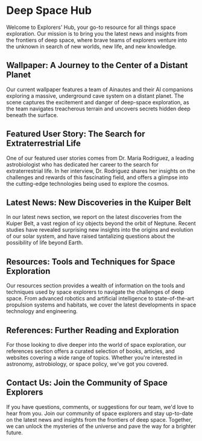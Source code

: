 <!--font:Montserrat-->

# Deep Space Hub

Welcome to Explorers' Hub, your go-to resource for all things space exploration. Our mission is to bring you the latest news and insights from the frontiers of deep space, where brave teams of explorers venture into the unknown in search of new worlds, new life, and new knowledge.

## Wallpaper: A Journey to the Center of a Distant Planet

Our current wallpaper features a team of Ainautes and their AI companions exploring a massive, underground cave system on a distant planet. The scene captures the excitement and danger of deep-space exploration, as the team navigates treacherous terrain and uncovers secrets hidden deep beneath the surface.

## Featured User Story: The Search for Extraterrestrial Life

One of our featured user stories comes from Dr. Maria Rodriguez, a leading astrobiologist who has dedicated her career to the search for extraterrestrial life. In her interview, Dr. Rodriguez shares her insights on the challenges and rewards of this fascinating field, and offers a glimpse into the cutting-edge technologies being used to explore the cosmos.

## Latest News: New Discoveries in the Kuiper Belt

In our latest news section, we report on the latest discoveries from the Kuiper Belt, a vast region of icy objects beyond the orbit of Neptune. Recent studies have revealed surprising new insights into the origins and evolution of our solar system, and have raised tantalizing questions about the possibility of life beyond Earth.

## Resources: Tools and Techniques for Space Exploration

Our resources section provides a wealth of information on the tools and techniques used by space explorers to navigate the challenges of deep space. From advanced robotics and artificial intelligence to state-of-the-art propulsion systems and habitats, we cover the latest developments in space technology and engineering.

## References: Further Reading and Exploration

For those looking to dive deeper into the world of space exploration, our references section offers a curated selection of books, articles, and websites covering a wide range of topics. Whether you're interested in astronomy, astrobiology, or space policy, we've got you covered.

## Contact Us: Join the Community of Space Explorers

If you have questions, comments, or suggestions for our team, we'd love to hear from you. Join our community of space explorers and stay up-to-date on the latest news and insights from the frontiers of deep space. Together, we can unlock the mysteries of the universe and pave the way for a brighter future.

<!--

Write me content for website with wallpaper which alt text is:

"A team of Ainautes and their AI companions exploring a massive, underground cave system on a distant planet."

The name/title of the page should not be 1:1 copy of the alt text but rather a real content of the website which is using this wallpaper.

- Use markdown format 
- Start with heading
- Heading should be short and concise
- The content should look like a real website 
- The website should not be about the wallpaper, wallpaper is just a related background
- Heading should be contain work "wallpaper" or "background"
- Include real sections like references, contact, user stories, etc. use things relevant to the page purpose.
- Feel free to use structure like headings, bullets, numbering, blockquotes, paragraphs, horizontal lines, etc.
- You can use formatting like bold or _italic_
- You can include UTF-8 emojis
- Links should be only #hash anchors (and you can refer to the document itself)
- Do not include images


---


# Explorers' Hub: Uncovering the Mysteries of Deep Space

Welcome to Explorers' Hub, your go-to resource for all things space exploration. Our mission is to bring you the latest news and insights from the frontiers of deep space, where brave teams of explorers venture into the unknown in search of new worlds, new life, and new knowledge.

## Wallpaper: A Journey to the Center of a Distant Planet

Our current wallpaper features a team of Ainautes and their AI companions exploring a massive, underground cave system on a distant planet. The scene captures the excitement and danger of deep-space exploration, as the team navigates treacherous terrain and uncovers secrets hidden deep beneath the surface.

## Featured User Story: The Search for Extraterrestrial Life

One of our featured user stories comes from Dr. Maria Rodriguez, a leading astrobiologist who has dedicated her career to the search for extraterrestrial life. In her interview, Dr. Rodriguez shares her insights on the challenges and rewards of this fascinating field, and offers a glimpse into the cutting-edge technologies being used to explore the cosmos.

## Latest News: New Discoveries in the Kuiper Belt

In our latest news section, we report on the latest discoveries from the Kuiper Belt, a vast region of icy objects beyond the orbit of Neptune. Recent studies have revealed surprising new insights into the origins and evolution of our solar system, and have raised tantalizing questions about the possibility of life beyond Earth.

## Resources: Tools and Techniques for Space Exploration

Our resources section provides a wealth of information on the tools and techniques used by space explorers to navigate the challenges of deep space. From advanced robotics and artificial intelligence to state-of-the-art propulsion systems and habitats, we cover the latest developments in space technology and engineering.

## References: Further Reading and Exploration

For those looking to dive deeper into the world of space exploration, our references section offers a curated selection of books, articles, and websites covering a wide range of topics. Whether you're interested in astronomy, astrobiology, or space policy, we've got you covered.

## Contact Us: Join the Community of Space Explorers

If you have questions, comments, or suggestions for our team, we'd love to hear from you. Join our community of space explorers and stay up-to-date on the latest news and insights from the frontiers of deep space. Together, we can unlock the mysteries of the universe and pave the way for a brighter future.


---


Write me a Google font which is best fitting for the website.

Pick from the list:
- Cinzel
- Lobster
- Dancing Script
- Cinzel Decorative
- Great Vibes
- Montserrat
- Roboto
- Barlow Condensed
- Lato
- Poppins
- Cormorant Garamond
- Inter
- Orbitron
- Futura
- IBM Plex Sans
- Playfair Display
- Exo 2
- Raleway
- Cabin
- Open Sans
- Creepster
- Alegreya


Write just the font name nothing else.


---


Montserrat

-->

